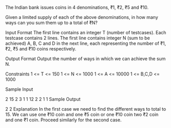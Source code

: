 The Indian bank issues coins in 4 denominations, ₹1, ₹2, ₹5 and ₹10.

Given a limited supply of each of the above denominations, in how many ways can you sum them up to a total of ₹N?

Input Format
The first line contains an integer T (number of testcases). Each testcase contains 2 lines. The first line contains integer N (sum to be achieved)
A, B, C and D in the next line, each representing the number of ₹1, ₹2, ₹5 and ₹10 coins respectively.

Output Format
Output the number of ways in which we can achieve the sum N.

Constraints
1 <= T <= 150
1 <= N <= 1000
1 <= A <= 10000
1 <= B,C,D <= 1000

Sample Input

2
15
2 3 1 1
12
2 2 1 1
Sample Output

2
2
Explanation
In the first case we need to find the different ways to total to 15. We can use one ₹10 coin and one ₹5 coin or one ₹10 coin two ₹2 coin and one ₹1 coin. Proceed similarly for the second case.